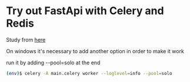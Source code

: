 # Try out FastApi with Celery and Redis

Study from [here](https://testdriven.io/courses/fastapi-celery/getting-started/#H-7-sending-a-task-to-celery)

On windows it's necessary to add another option in order to make it work

run it by adding --pool=solo at the end

```sh
(env)$ celery -A main.celery worker --loglevel=info --pool=solo
```


